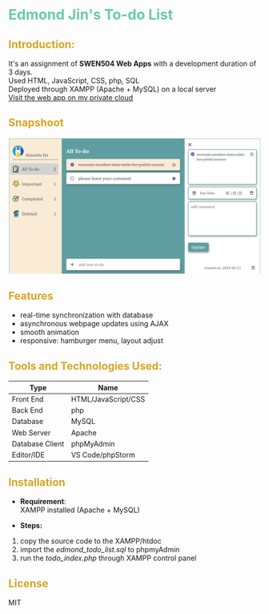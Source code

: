 # <font color=mediumaquamarine> Edmond Jin's To-do List </font>
## <font color=goldenrod>Introduction:</font>  
It's an assignment of **SWEN504 Web Apps** with a development duration of 3 days.  
Used HTML, JavaScript, CSS, php, SQL  
Deployed through XAMPP (Apache + MySQL) on a local server  
[Visit the web app on my private cloud](http://anmeng.link:4080)

## <font color=goldenrod>Snapshoot</font>
![UI](UI.png)

## <font color=goldenrod>Features</font>
- real-time synchronization with database
- asynchronous webpage updates using AJAX
- smooth animation
- responsive: hamburger menu, layout adjust 

## <font color=goldenrod>Tools and Technologies Used:</font> 
| Type | Name |
| ----------- | ----------- |
| Front End  | HTML/JavaScript/CSS |
| Back End   | php 
| Database   | MySQL |
| Web Server | Apache |
| Database Client | phpMyAdmin |
| Editor/IDE | VS Code/phpStorm |

## <font color=goldenrod>Installation</font>
- **Requirement**:  
XAMPP installed (Apache + MySQL)  

- **Steps:**
1. copy the source code to the XAMPP/htdoc
2. import the *edmond_todo_list.sql* to phpmyAdmin
3. run the *todo_index.php* through XAMPP control panel

## <font color=goldenrod>License</font>
MIT